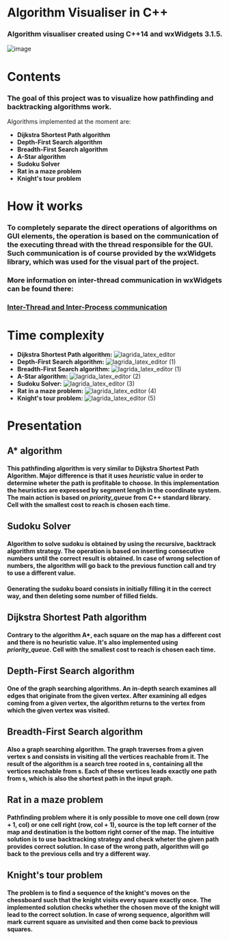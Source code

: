# Algorithm Visualiser in C++
### Algorithm visualiser created using C++14 and wxWidgets 3.1.5.

![image](https://user-images.githubusercontent.com/81765291/155283868-c2dc4094-0b2c-4fa6-a880-a13f7fb93b60.png)

# Contents
### The goal of this project was to visualize how pathfinding and backtracking algorithms work. 
Algorithms implemented at the moment are:
- **Dijkstra Shortest Path algorithm**
- **Depth-First Search algorithm**
- **Breadth-First Search algorithm**
- **A-Star algorithm**
- **Sudoku Solver**
- **Rat in a maze problem**
- **Knight's tour problem**

# How it works
###  To completely separate the direct operations of algorithms on GUI elements, the operation is based on the communication of the executing thread with the thread responsible for the GUI. Such communication is of course provided by the wxWidgets library, which was used for the visual part of the project.
### More information on inter-thread communication in wxWidgets can be found there: 
### [Inter-Thread and Inter-Process communication](https://wiki.wxwidgets.org/Inter-Thread_and_Inter-Process_communication)

# Time complexity
- **Dijkstra Shortest Path algorithm:** ![lagrida_latex_editor](https://user-images.githubusercontent.com/81765291/155402900-88ccfb7d-a4be-470a-97cc-d41b30c98648.png)
- **Depth-First Search algorithm:** ![lagrida_latex_editor (1)](https://user-images.githubusercontent.com/81765291/155403391-be2e0f48-19c8-40fc-8b3a-1c9ad7a2c196.png)
- **Breadth-First Search algorithm:** ![lagrida_latex_editor (1)](https://user-images.githubusercontent.com/81765291/155403396-c463b6a5-39c7-4d83-b7c5-3559e5abdf21.png)
- **A-Star algorithm:** ![lagrida_latex_editor (2)](https://user-images.githubusercontent.com/81765291/155403619-823355ee-056c-40ff-84b4-9c3953bbfe55.png)
- **Sudoku Solver:** ![lagrida_latex_editor (3)](https://user-images.githubusercontent.com/81765291/155403772-cbd4c29d-5004-4036-a88f-cd3022e486e5.png)
- **Rat in a maze problem:** ![lagrida_latex_editor (4)](https://user-images.githubusercontent.com/81765291/155403873-d6c758ff-81d2-497d-aed6-faa6de4aeba7.png)
- **Knight's tour problem:** ![lagrida_latex_editor (5)](https://user-images.githubusercontent.com/81765291/155404008-1683cd4c-937e-4986-b15a-90bfefe37911.png)


# Presentation

## A* algorithm
#### This pathfinding algorithm is very similar to Dijkstra Shortest Path Algorithm. Major difference is that it uses *heuristic* value in order to determine wheter the path is profitable to choose. In this implementation the heuristics are expressed by segment length in the coordinate system. The main action is based on *priority_queue* from C++ standard library. Cell with the smallest cost to reach is chosen each time.

## Sudoku Solver
#### Algorithm to solve sudoku is obtained by using the recursive, backtrack algorithm strategy. The operation is based on inserting consecutive numbers until the correct result is obtained. In case of wrong selection of numbers, the algorithm will go back to the previous function call and try to use a different value.
#### Generating the sudoku board consists in initially filling it in the correct way, and then deleting some number of filled fields. 

## Dijkstra Shortest Path algorithm
#### Contrary to the algorithm A*, each square on the map has a different cost and there is no heuristic value. It's also implemented using *priority_queue*. Cell with the smallest cost to reach is chosen each time.

## Depth-First Search algorithm
#### One of the graph searching algorithms. An in-depth search examines all edges that originate from the given vertex. After examining all edges coming from a given vertex, the algorithm returns to the vertex from which the given vertex was visited. 

## Breadth-First Search algorithm
#### Also a graph searching algorithm. The graph traverses from a given vertex s and consists in visiting all the vertices reachable from it. The result of the algorithm is a search tree rooted in s, containing all the vertices reachable from s. Each of these vertices leads exactly one path from s, which is also the shortest path in the input graph. 

## Rat in a maze problem
#### Pathfinding problem where it is only possible to move one cell down (row + 1, col) or one cell right (row, col + 1), source is the top left corner of the map and destination is the bottom right corner of the map. The intuitive solution is to use backtracking strategy and check wheter the given path provides correct solution. In case of the wrong path, algorithm will go back to the previous cells and try a different way.


## Knight's tour problem
#### The problem is to find a sequence of the knight's moves on the chessboard such that the knight visits every square exactly once. The implemented solution checks whether the chosen move of the knight will lead to the correct solution. In case of wrong sequence, algorithm will mark current square as unvisited and then come back to previous squares.
